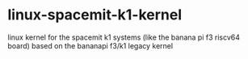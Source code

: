 # linux-spacemit-k1-kernel
linux kernel for the spacemit k1 systems (like the banana pi f3 riscv64 board) based on the bananapi f3/k1 legacy kernel
